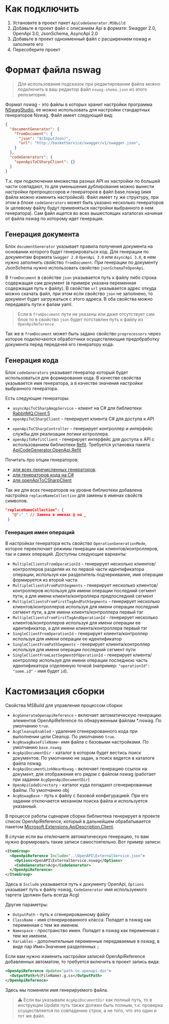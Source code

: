 # Как подключить

1. Установите в проект пакет `ApiCodeGenerator.MSBuild`
1. Добавьте в проект файл с описанием Api в формате: Swagger 2.0, OpenApi 3.0, JsonSchema, AsyncApi 2.0
1. Добавьте в проект одноименный файл с расширением nswag и заполните его
1. Пересоберите проект

# Формат файла nswag
> Для использования подсказок при редактировании файла можно подключить в  ваш редактор файл `nswag-shema.json` из этого репозитория.

Формат nswag - это файлы в которых хранит настройки программа [NSwagStudio](https://github.com/RicoSuter/NSwag/wiki/NSwagStudio), ее можно использовать для настройки стандартных генераторов Nswag.
Файл имеет следующий вид:
```json
{
  "documentGenerator": {
    "fromDocument": {
      "json": "$(InputJson)",
      "url": "http://basketService/swagger/v1/swagger.json",
    }
  },
  "codeGenerators": {
    "openApiToCSharpClient": {}
  }
}
```
Т.к. при подключении множества разных API их настройки по большей части совпадают, то для уменьшения дублирования можно вынести настройки препроцессоров и генераторов в файл base.nswag (имя файла можно изменить настройкой). Файл имеет ту же структуру, при этом в блоке `codeGenerators` может быть указано несколько генераторов (к целевому файлу будут применяться настройки выбранного в нем генератора). Сам файл ищется во всех вышестоящих каталогах начиная от файла nswag по которому идет генерация.

## Генерация документа
Блок `documentGenerator` указывает правила получения документа на основании которого будет генерироваться код. Для генерации по документам формата `Swagger 2.0` `OpenApi 3.0` или `AsyncApi 3.0`, в нем нужно заполнить свойство `fromDocument`. При генерации по документу JsonSchema нужно использовать свойство `jsonSchemaToOpenApi`.

В `fromDocument` в свойстве `json` указывается путь к файлу либо строка содержащая сам документ (в примере указана переменная содержащая путь к файлу). В свойстве `url` указывается адрес откуда можно скачать файл, при этом если свойство `json` не заполнено, то документ будет загружаться с этого адреса. В оба свойства можно передавать пути к фалам yaml.

> Если в `fromDocument` пути не указаны или даже отсутствует сам блок то в свойство `json` будет потставлен путь к файлу из `OpenApiReference`

Так же в `fromDocument` может быть задано свойство `preprocessors` через которое подключаются обработчики осуществляющие предобработку документа перед передачей его генератору кода.

## Генерация кода
Блок `codeGenerators` указывает генератор который будет использоваться для формирования кода. В качестве свойства указывается имя генератора, а в качестве значения настройки выбранного генератора.

Есть следующие генераторы:
* `asyncApiToCSharpAmqpService` - клиент на С# для библиотеки [RabbitMQ.Client 5](https://www.nuget.org/packages/RabbitMQ.Client/5.2.0)
* `openApiToCSharpClient` - генерирует клиента С# для доступа к API
<!-- * `openApiToTypeScriptClient` - генерирует клиента TypeScript для доступа к API -->
* `openApiToCSharpController` - генерирует контроллер и интерфейс службы для реализации логики котроллера.
* `openApiToRefitClient` - генерирует интерфейс для доступа к API с использованием библиотеки [Refit](https://github.com/reactiveui/refit). Требуется установка пакета [ApiCodeGenerator.OpenApi.Refit](https://github.com/MobileTeleSystems/ApiCodeGenerator.OpenApi.Refit)

<!-- > ⚠ Если вы используете генератор `openApiToTypeScriptClient`, то в проекте для соответствующих OpenApiReference нужно заменить генератор.
> ```xml
>  <OpenApiReference Update="@(OpenApiReference)">
>	  <CodeGenerator>OacgTypeScript</CodeGenerator>
>	</OpenApiReference>
>  ``` -->

Почитать про опции генераторов:
 - [для всех перечисленных генераторов](https://github.com/RicoSuter/NSwag/wiki/NSwag-Configuration-Document).
 - [для генераторов кода на C#](https://github.com/RicoSuter/NSwag/wiki/CSharpGeneratorBaseSettings)
 - [для openApiToCSharpClient](https://github.com/RicoSuter/NSwag/wiki/CSharpClientGeneratorSettings)
 <!-- - [для openApiToTypescriptClient](https://github.com/RicoSuter/NSwag/wiki/TypeScriptClientGeneratorSettings) -->

Так же для всех генераторов на уровне библиотеки добавлена настройка `replaceNameCollection` для замены в именах свойств символов.
 ```json
 "replaceNameCollection": {
    "@":"_" // Замена в именах @ на _
  }
 ```
### Генерация имен операций
В настройках генератора есть свойство `OperationGenerationMode`, которое переключает режимы генерации как клиентов/контроллеров, так и самих операций.
Доступны следующие варианты:
- `MultipleClientsFromOperationId` - генерирует несколько клиентов/контроллеров разделяя их по первой части идентификатора операции, используя как разделитель подчеркивание, имя операции формируется из второй части
- `MultipleClientsFromPathSegments` - генерирует несколько клиентов/контроллеров используя для имени операции последний сегмент пути, а для имени клиента/контроллера предпоследний сегмент
- `MultipleClientsFromFirstTagAndPathSegments` - генерирует несколько клиентов/контроллеров используя для имени операции последний сегмент пути, а для имени клиента/контроллера первый тэг
- `MultipleClientsFromFirstTagAndOperationId` - генерирует несколько клиентов/контроллеров используя для имени операции ее идентификатор, а для имени клиента/контроллера первый тэг
- `SingleClientFromOperationId` - генерирует клиента/контроллер используя для имени операции ее идентификатор
- `SingleClientFromPathSegments` - генерирует клиента/контроллер используя для имени операции последний сегмент пути
- `SingleClientFromLastSegmentOfOperationId` - генерирует клиента/контроллер используя для имени операции последнюю часть идентификатора отделенную точкой (например: ```"operationId": "some.id"``` -  имя будет `id`).

# Кастомизация сборки
Свойства MSBuild для управления процессом сборки:
- `AcgGenerateOpenapiReference` - включает автоматическую генерацию элементов OpenApiReference по обнаруженным файлам *.nswag. По умолчанию `true`.
- `AcgCleanupEnabled` - удаление сгенерированного кода при выполнении цели Cleanup. По умолчанию `true`.
- `AcgNswagBaseFileName`- имя файла с базовыми настройками. По умолчанию `base.nswag`
- `AcgApiDocumentDir` - каталог в котором будет вестись поиск документов. По умолчанию не задан, а поиск ведется в каталоге файла nswag.
- `AcgApiDocumentLinkNearNswag` - включает генерацию ссылок на документ, для отображения его рядом с файлом nswag (работает при задании `AcgOpenApiDocumentDir`)
- `OpenApiCodeDirectory` - каталог куда попадают сгенерированные файлы. По умолчанию obj
- `AcgNswagBase` - путь к файлу с базовой конфигурацией. При его задании отключается механизм поиска файла и используется указанный.

В процессе работы сценария сборки библиотека генерирует в проекте список OpenApiReference, который в дальнейшем обрабатывается пакетом [Microsoft.Extensions.ApiDescription.Client](https://www.nuget.org/packages/Microsoft.Extensions.ApiDescription.Client/).

В случае если вы отключаете автоматическую генерацию, то вам нужно формировать такие записи самостоятельно. Вот пример записи:

```xml
<ItemGroup>
  <OpenApiReference Include="..\OpenAPI\ExternalService.json">
    <Options>OpenAPI\ExternalService.nswag</Options>
    <CodeGenerator>Acg</CodeGenerator>
  </OpenApiReference>
</ItemGroup>
```
Здесь в `Include` указывается путь к документу OpenApi, `Options` указывает путь к файлу nswag, `CodeGenerator` имя используемого таргета (должен быть всегда Acg<!--, кроме случая генерации для TypeScript-->)

Другие параметры:
 - `OutputPath` - путь к сгенерированному файлу
 - `ClassName` - имя сгенерированного класса. Попадет в nswag как переменная с тем же именем.
 - `Namespace` - пространство имен. Попадет в nswag как переменная с тем же именем.
 - `Variables` - дополнительные переменные передаваемые в nswag, в виде пар Имя=Значение разделенных `;`

Если вам нужно изменить настройки записей OpenApiReference добавленных автоматом, то требуется включить в проект запись вида:
```xml
<OpenApiReference Update="path-to-openapi-doc">
  <OutputPath>%(FileName).g.cs</OutputPath>
</OpenApiReference>
```
Здесь мы поменяли имя генерируемого файла.
> ⚠ Если вы указывали `AcgApiDocumentDir` как полный путь, то в инструкции Update путь также должен быть полным, т.к. проверка осуществляется по совпадению строк, а не того, что это один и тот же файл.
